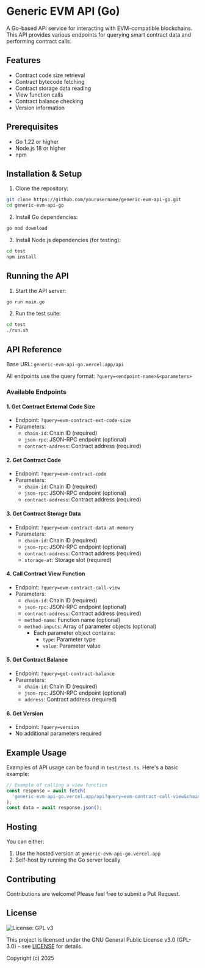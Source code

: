 # Generic EVM API (Go)

A Go-based API service for interacting with EVM-compatible blockchains. This API provides various endpoints for querying smart contract data and performing contract calls.

## Features

- Contract code size retrieval
- Contract bytecode fetching
- Contract storage data reading
- View function calls
- Contract balance checking
- Version information

## Prerequisites

- Go 1.22 or higher
- Node.js 18 or higher
- npm

## Installation & Setup

1. Clone the repository:
```bash
git clone https://github.com/yourusername/generic-evm-api-go.git
cd generic-evm-api-go
```

2. Install Go dependencies:
```bash
go mod download
```

3. Install Node.js dependencies (for testing):
```bash
cd test
npm install
```

## Running the API

1. Start the API server:
```bash
go run main.go
```

2. Run the test suite:
```bash
cd test
./run.sh
```

## API Reference

Base URL: `generic-evm-api-go.vercel.app/api`

All endpoints use the query format: `?query=<endpoint-name>&<parameters>`

### Available Endpoints

#### 1. Get Contract External Code Size
- Endpoint: `?query=evm-contract-ext-code-size`
- Parameters:
  - `chain-id`: Chain ID (required)
  - `json-rpc`: JSON-RPC endpoint (optional)
  - `contract-address`: Contract address (required)

#### 2. Get Contract Code
- Endpoint: `?query=evm-contract-code`
- Parameters:
  - `chain-id`: Chain ID (required)
  - `json-rpc`: JSON-RPC endpoint (optional)
  - `contract-address`: Contract address (required)

#### 3. Get Contract Storage Data
- Endpoint: `?query=evm-contract-data-at-memory`
- Parameters:
  - `chain-id`: Chain ID (required)
  - `json-rpc`: JSON-RPC endpoint (optional)
  - `contract-address`: Contract address (required)
  - `storage-at`: Storage slot (required)

#### 4. Call Contract View Function
- Endpoint: `?query=evm-contract-call-view`
- Parameters:
  - `chain-id`: Chain ID (required)
  - `json-rpc`: JSON-RPC endpoint (optional)
  - `contract-address`: Contract address (required)
  - `method-name`: Function name (optional)
  - `method-inputs`: Array of parameter objects (optional)
    - Each parameter object contains:
      - `type`: Parameter type
      - `value`: Parameter value

#### 5. Get Contract Balance
- Endpoint: `?query=get-contract-balance`
- Parameters:
  - `chain-id`: Chain ID (required)
  - `json-rpc`: JSON-RPC endpoint (optional)
  - `address`: Contract address (required)

#### 6. Get Version
- Endpoint: `?query=version`
- No additional parameters required

## Example Usage

Examples of API usage can be found in `test/test.ts`. Here's a basic example:

```typescript
// Example of calling a view function
const response = await fetch(
  'generic-evm-api-go.vercel.app/api?query=evm-contract-call-view&chain-id=1&contract-address=0x123...&method-name=balanceOf&method-inputs=[{"type":"address","value":"0x456..."}]'
);
const data = await response.json();
```

## Hosting

You can either:
1. Use the hosted version at `generic-evm-api-go.vercel.app`
2. Self-host by running the Go server locally

## Contributing

Contributions are welcome! Please feel free to submit a Pull Request.

## License

![License: GPL v3](https://img.shields.io/badge/License-GPLv3-blue.svg)

This project is licensed under the GNU General Public License v3.0 (GPL-3.0) - see [LICENSE](LICENSE) for details.

Copyright (c) 2025